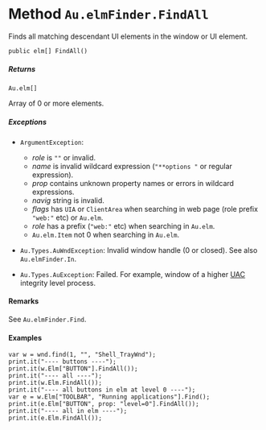 # Method `Au.elmFinder.FindAll`

Finds all matching descendant UI elements in the window or UI element.

```
public elm[] FindAll()
```

##### Returns

`Au.elm[]`

Array of 0 or more elements.

##### Exceptions

- `ArgumentException`:

    - *role* is `""` or invalid.
    - *name* is invalid wildcard expression (`"**options "` or regular expression).
    - *prop* contains unknown property names or errors in wildcard expressions.
    - *navig* string is invalid.
    - *flags* has `UIA` or `ClientArea` when searching in web page (role prefix `"web:"` etc) or `Au.elm`.
    - *role* has a prefix (`"web:"` etc) when searching in `Au.elm`.
    - `Au.elm.Item` not 0 when searching in `Au.elm`.
- `Au.Types.AuWndException`:
    Invalid window handle (0 or closed). See also `Au.elmFinder.In`.
- `Au.Types.AuException`:
    Failed. For example, window of a higher [UAC](../articles/UAC.html) integrity level process.

#### Remarks

See `Au.elmFinder.Find`.

#### Examples

```
var w = wnd.find(1, "", "Shell_TrayWnd");
print.it("---- buttons ----");
print.it(w.Elm["BUTTON"].FindAll());
print.it("---- all ----");
print.it(w.Elm.FindAll());
print.it("---- all buttons in elm at level 0 ----");
var e = w.Elm["TOOLBAR", "Running applications"].Find();
print.it(e.Elm["BUTTON", prop: "level=0"].FindAll());
print.it("---- all in elm ----");
print.it(e.Elm.FindAll());
```